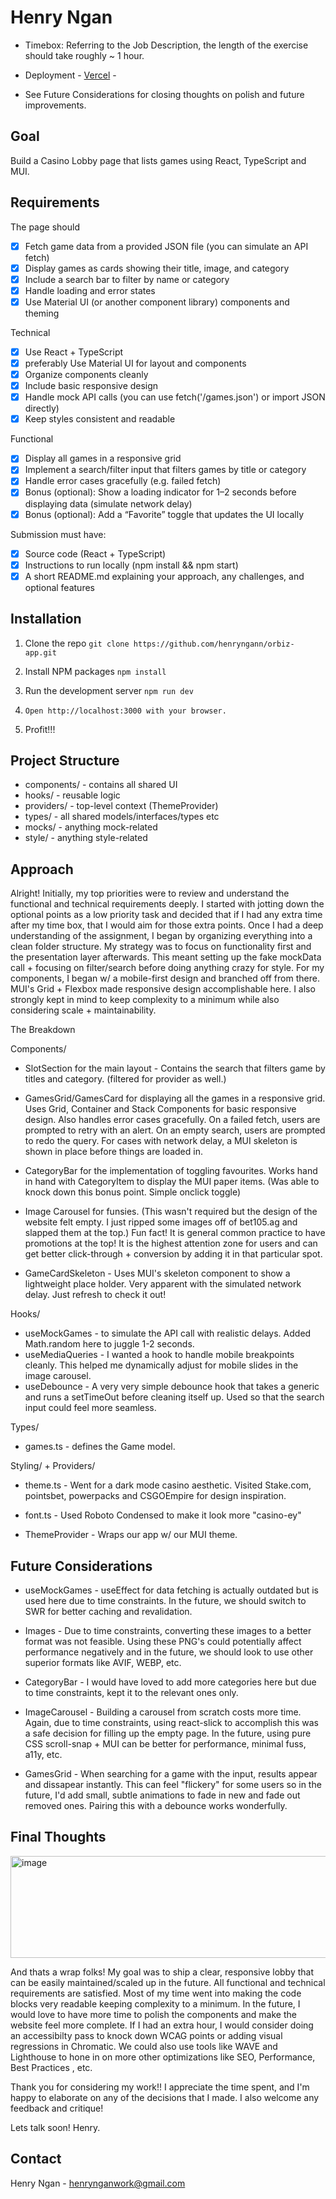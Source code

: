 # Henry Ngan

- Timebox: Referring to the Job Description, the length of the exercise should take roughly ~ 1 hour.
- Deployment - [Vercel](https://orbiz-app-henryngan.vercel.app/) -

- See Future Considerations for closing thoughts on polish and future improvements.

## Goal

Build a Casino Lobby page that lists games using React, TypeScript and MUI.

## Requirements

The page should

- [x] Fetch game data from a provided JSON file (you can simulate an API fetch)
- [x] Display games as cards showing their title, image, and category
- [x] Include a search bar to filter by name or category
- [x] Handle loading and error states
- [x] Use Material UI (or another component library) components and theming

Technical

- [x] Use React + TypeScript
- [x] preferably Use Material UI for layout and components
- [x] Organize components cleanly
- [x] Include basic responsive design
- [x] Handle mock API calls (you can use fetch('/games.json') or import JSON directly)
- [x] Keep styles consistent and readable

Functional

- [x] Display all games in a responsive grid
- [x] Implement a search/filter input that filters games by title or category
- [x] Handle error cases gracefully (e.g. failed fetch)
- [x] Bonus (optional): Show a loading indicator for 1–2 seconds before displaying data
      (simulate network delay)
- [x] Bonus (optional): Add a “Favorite” toggle that updates the UI locally

Submission must have:

- [x] Source code (React + TypeScript)
- [x] Instructions to run locally (npm install && npm start)
- [x] A short README.md explaining your approach, any challenges, and optional features

## Installation

1. Clone the repo
   `git clone https://github.com/henryngann/orbiz-app.git`
2. Install NPM packages
   `npm install`
3. Run the development server
   `npm run dev`
4. `Open http://localhost:3000 with your browser.`

5. Profit!!!

## Project Structure

- components/ - contains all shared UI
- hooks/ - reusable logic
- providers/ - top-level context (ThemeProvider)
- types/ - all shared models/interfaces/types etc
- mocks/ - anything mock-related
- style/ - anything style-related

## Approach

Alright! Initially, my top priorities were to review and understand the functional and technical requirements deeply. I started with jotting down the optional points as a low priority task and decided that if I had any extra time after my time box, that I would aim for those extra points. Once I had a deep understanding of the assignment, I began by organizing everything into a clean folder structure. My strategy was to focus on functionality first and the presentation layer afterwards. This meant setting up the fake mockData call + focusing on filter/search before doing anything crazy for style. For my components, I began w/ a mobile-first design and branched off from there. MUI's Grid + Flexbox made responsive design accomplishable here. I also strongly kept in mind to keep complexity to a minimum while also considering scale + maintainability.

The Breakdown

Components/

- SlotSection for the main layout - Contains the search that filters game by titles and category. (filtered for provider as well.)

- GamesGrid/GamesCard for displaying all the games in a responsive grid. Uses Grid, Container and Stack Components for basic responsive design. Also handles error cases gracefully. On a failed fetch, users are prompted to retry with an alert. On an empty search, users are prompted to redo the query. For cases with network delay, a MUI skeleton is shown in place before things are loaded in.

- CategoryBar for the implementation of toggling favourites. Works hand in hand with CategoryItem to display the MUI paper items. (Was able to knock down this bonus point. Simple onclick toggle)

- Image Carousel for funsies. (This wasn't required but the design of the website felt empty. I just ripped some images off of bet105.ag and slapped them at the top.) Fun fact! It is general common practice to have promotions at the top! It is the highest attention zone for users and can get better click-through + conversion by adding it in that particular spot.

- GameCardSkeleton - Uses MUI's skeleton component to show a lightweight place holder. Very apparent with the simulated network delay. Just refresh to check it out!

Hooks/

- useMockGames - to simulate the API call with realistic delays. Added Math.random here to juggle 1-2 seconds.
- useMediaQueries - I wanted a hook to handle mobile breakpoints cleanly. This helped me dynamically adjust for mobile slides in the image carousel.
- useDebounce - A very very simple debounce hook that takes a generic and runs a setTimeOut before cleaning itself up. Used so that the search input could feel more seamless.

Types/

- games.ts - defines the Game model.

Styling/ + Providers/

- theme.ts - Went for a dark mode casino aesthetic. Visited Stake.com, pointsbet, powerpacks and CSGOEmpire for design inspiration.
- font.ts - Used Roboto Condensed to make it look more "casino-ey"

- ThemeProvider - Wraps our app w/ our MUI theme.

## Future Considerations

- useMockGames - useEffect for data fetching is actually outdated but is used here due to time constraints. In the future, we should switch to SWR for better caching and revalidation.

- Images - Due to time constraints, converting these images to a better format was not feasible. Using these PNG's could potentially affect performance negatively and in the future, we should look to use other superior formats like AVIF, WEBP, etc.

- CategoryBar - I would have loved to add more categories here but due to time constraints, kept it to the relevant ones only.

- ImageCarousel - Building a carousel from scratch costs more time. Again, due to time constraints, using react-slick to accomplish this was a safe decision for filling up the empty page. In the future, using pure CSS scroll-snap + MUI can be better for performance, minimal fuss, a11y, etc.

- GamesGrid - When searching for a game with the input, results appear and dissapear instantly. This can feel "flickery" for some users so in the future, I'd add small, subtle animations to fade in new and fade out removed ones. Pairing this with a debounce works wonderfully.

## Final Thoughts

<img width="517" height="163" alt="image" src="https://github.com/user-attachments/assets/8b90e766-7667-4ce7-9459-4778faf80b67" />


And thats a wrap folks! My goal was to ship a clear, responsive lobby that can be easily maintained/scaled up in the future. All functional and technical requirements are satisfied. Most of my time went into making the code blocks very readable keeping complexity to a minimum. In the future, I would love to have more time to polish the components and make the website feel more complete. If I had an extra hour, I would consider doing an accessibilty pass to knock down WCAG points or adding visual regressions in Chromatic. We could also use tools like WAVE and Lighthouse to hone in on more other optimizations like SEO, Performance, Best Practices , etc.

Thank you for considering my work!! I appreciate the time spent, and I'm happy to elaborate on any of the decisions that I made. I also welcome any feedback and critique!

Lets talk soon!
Henry.

## Contact

Henry Ngan - henrynganwork@gmail.com
